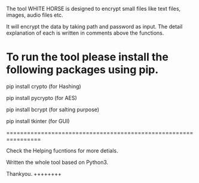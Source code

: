 The tool WHITE HORSE is designed to encrypt small files like text files, images, audio files etc.

It will encrypt the data by taking path and password as input.
The detail explanation of each is written in comments above the functions.

To run the tool please install the following packages using pip.
===============================================================

pip install crypto (for Hashing)

pip install pycrypto (for AES)

pip install bcrypt (for salting purpose)

pip install tkinter (for GUI)

================================================================

Check the Helping fucntions for more detials.

Written the whole tool based on Python3.

Thankyou.
++++++++